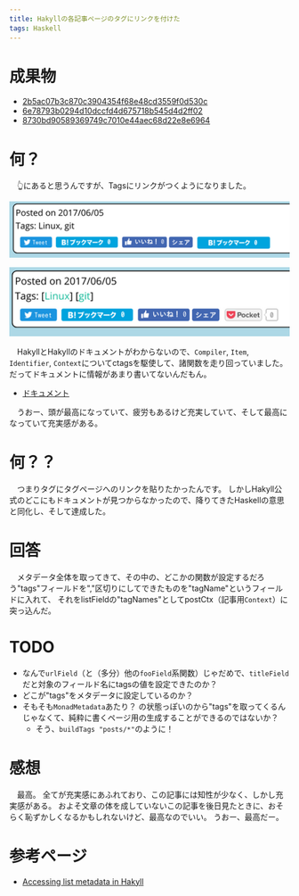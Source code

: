 ```yaml
---
title: Hakyllの各記事ページのタグにリンクを付けた
tags: Haskell
---
```

# 成果物
- [2b5ac07b3c870c3904354f68e48cd3559f0d530c](https://github.com/aiya000/aiya000.github.io/commit/2b5ac07b3c870c3904354f68e48cd3559f0d530c)
- [6e78793b0294d10dccfd4d675718b545d4d2ff02](https://github.com/aiya000/aiya000.github.io/commit/6e78793b0294d10dccfd4d675718b545d4d2ff02)
- [8730bd90589369749c7010e44aec68d22e8e6964](https://github.com/aiya000/aiya000.github.io/commit/8730bd90589369749c7010e44aec68d22e8e6964)


# 何？
　👆にあると思うんですが、Tagsにリンクがつくようになりました。

![before](/images/posts/2017-06-08-hakyll-taglinks/before.png)

![after](/images/posts/2017-06-08-hakyll-taglinks/after.png)

　HakyllとHakyllのドキュメントがわからないので、`Compiler`, `Item`, `Identifier`, `Context`についてctagsを駆使して、諸関数を走り回っていました。
だってドキュメントに情報があまり書いてないんだもん。

- [ドキュメント](https://www.stackage.org/haddock/lts-8.11/hakyll-4.9.5.1/Hakyll-Core-Identifier.html)

　うおー、頭が最高になっていて、疲労もあるけど充実していて、そして最高になっていて充実感がある。


# 何？？
　つまりタグにタグページへのリンクを貼りたかったんです。
しかしHakyll公式のどこにもドキュメントが見つからなかったので、降りてきたHaskellの意思と同化し、そして達成した。


# 回答
　メタデータ全体を取ってきて、その中の、どこかの関数が設定するだろう"tags"フィールドを","区切りにしてできたものを"tagName"というフィールドに入れて、
それをlistFieldの"tagNames"としてpostCtx（記事用`Context`）に突っ込んだ。


# TODO
- なんで`urlField`（と（多分）他の`fooField`系関数）じゃだめで、`titleField`だと対象のフィールド名にtagsの値を設定できたのか？
- どこが"tags"をメタデータに設定しているのか？
- そもそも`MonadMetadata`あたり？ の状態っぽいのから"tags"を取ってくるんじゃなくて、純粋に書くページ用の生成することができるのではないか？
     - そう、`buildTags "posts/*"`のように！


# 感想
　最高。
全てが充実感にあふれており、この記事には知性が少なく、しかし充実感がある。
およそ文章の体を成していないこの記事を後日見たときに、おそらく恥ずかしくなるかもしれないけど、最高なのでいい。
うおー、最高だー。


# 参考ページ

- [Accessing list metadata in Hakyll](http://mattwetmore.me/posts/hakyll-list-metadata.html)
